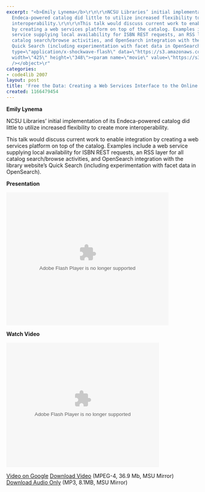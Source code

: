 ```yaml
---
excerpt: "<b>Emily Lynema</b>\r\n\r\nNCSU Libraries’ initial implementation of its
  Endeca-powered catalog did little to utilize increased flexibility to create more
  interoperability.\r\n\r\nThis talk would discuss current work to enable integration
  by creating a web services platform on top of the catalog. Examples include a web
  service supplying local availability for ISBN REST requests, an RSS layer for all
  catalog search/browse activities, and OpenSearch integration with the library website’s
  Quick Search (including experimentation with facet data in OpenSearch). \r\n\r\n<b>Presentation</b>\r\n\r\n<object
  type=\"application/x-shockwave-flash\" data=\"https://s3.amazonaws.com:443/slideshare/ssplayer.swf?id=34980&doc=free-the-data-creating-a-web-services-interface-to-the-online-catalog-28910\"
  width=\"425\" height=\"348\"><param name=\"movie\" value=\"https://s3.amazonaws.com:443/slideshare/ssplayer.swf?id=34980&doc=free-the-data-creating-a-web-services-interface-to-the-online-catalog-28910\"
  /></object>\r"
categories:
- code4lib 2007
layout: post
title: 'Free the Data: Creating a Web Services Interface to the Online Catalog'
created: 1166479454
---
```

<b>Emily Lynema</b>

NCSU Libraries’ initial implementation of its Endeca-powered catalog did little to utilize increased flexibility to create more interoperability.

This talk would discuss current work to enable integration by creating a web services platform on top of the catalog. Examples include a web service supplying local availability for ISBN REST requests, an RSS layer for all catalog search/browse activities, and OpenSearch integration with the library website’s Quick Search (including experimentation with facet data in OpenSearch). 

<b>Presentation</b>

<object type="application/x-shockwave-flash" data="https://s3.amazonaws.com:443/slideshare/ssplayer.swf?id=34980&doc=free-the-data-creating-a-web-services-interface-to-the-online-catalog-28910" width="425" height="348"><param name="movie" value="https://s3.amazonaws.com:443/slideshare/ssplayer.swf?id=34980&doc=free-the-data-creating-a-web-services-interface-to-the-online-catalog-28910" /></object>

<b>Watch Video</b>

<embed style="width:400px; height:326px;" id="VideoPlayback" type="application/x-shockwave-flash" src="http://video.google.com/googleplayer.swf?docId=4466664384458829806&hl=en" flashvars=""> </embed>

<a href="http://video.google.com/videoplay?docid=4466664384458829806&hl=en">Video on Google</a>
<a href="http://streaming.msu.edu/storemedia/download/ebyryan/code4lib07/code4lib07_pres_web_services_lynema.mp4">Download Video</a> (MPEG-4, 36.9 Mb, MSU Mirror)
<a href="http://streaming.msu.edu/storemedia/download/ebyryan/c4l07audio/d1/code4lib07_pres_web_services_lynema.mp3">Download Audio Only</a> (MP3, 8.1MB, MSU Mirror)
